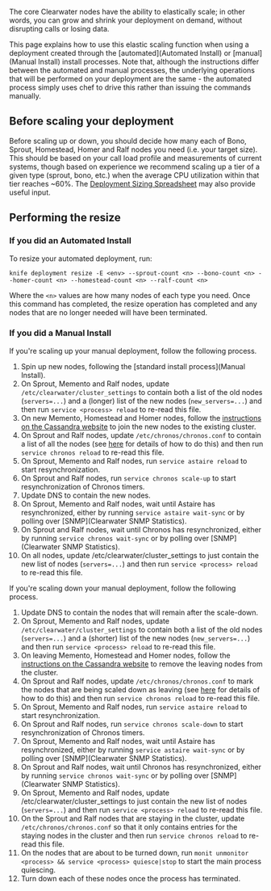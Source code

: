 The core Clearwater nodes have the ability to elastically scale; in other words, you can grow and shrink your deployment on demand, without disrupting calls or losing data.

This page explains how to use this elastic scaling function when using a deployment created through the [automated](Automated Install) or [manual](Manual Install) install processes.  Note that, although the instructions differ between the automated and manual processes, the underlying operations that will be performed on your deployment are the same - the automated process simply uses chef to drive this rather than issuing the commands manually.

## Before scaling your deployment

Before scaling up or down, you should decide how many each of Bono, Sprout, Homestead, Homer and Ralf nodes you need (i.e. your target size). This should be based on your call load profile and measurements of current systems, though based on experience we recommend scaling up a tier of a given type (sprout, bono, etc.) when the average CPU utilization within that tier reaches ~60%. The [Deployment Sizing Spreadsheet](http://www.projectclearwater.org/technical/clearwater-performance/) may also provide useful input.

## Performing the resize

### If you did an Automated Install

To resize your automated deployment, run:

    knife deployment resize -E <env> --sprout-count <n> --bono-count <n> --homer-count <n> --homestead-count <n> --ralf-count <n>

Where the `<n>` values are how many nodes of each type you need.  Once this command has completed, the resize operation has completed and any nodes that are no longer needed will have been terminated.

### If you did a Manual Install

If you're scaling up your manual deployment, follow the following process.

1.  Spin up new nodes, following the [standard install process](Manual Install).
2.  On Sprout, Memento and Ralf nodes, update `/etc/clearwater/cluster_settings` to contain both a list of the old nodes (`servers=...`) and a (longer) list of the new nodes (`new_servers=...`) and then run `service <process> reload` to re-read this file.
3.  On new Memento, Homestead and Homer nodes, follow the [instructions on the Cassandra website](http://www.datastax.com/documentation/cassandra/1.2/cassandra/operations/ops_add_node_to_cluster_t.html) to join the new nodes to the existing cluster.
4.  On Sprout and Ralf nodes, update `/etc/chronos/chronos.conf` to contain a list of all the nodes (see [here](https://github.com/Metaswitch/chronos/blob/dev/doc/clustering.md) for details of how to do this) and then run `service chronos reload` to re-read this file.
5.  On Sprout, Memento and Ralf nodes, run `service astaire reload` to start resynchronization.
6.  On Sprout and Ralf nodes, run `service chronos scale-up` to start resynchronization of Chronos timers.
7.  Update DNS to contain the new nodes.
8.  On Sprout, Memento and Ralf nodes, wait until Astaire has resynchronized, either by running `service astaire wait-sync` or by polling over [SNMP](Clearwater SNMP Statistics).
9.  On Sprout and Ralf nodes, wait until Chronos has resynchronized, either by running `service chronos wait-sync` or by polling over [SNMP](Clearwater SNMP Statistics).
10.  On all nodes, update /etc/clearwater/cluster_settings to just contain the new list of nodes (`servers=...`) and then run `service <process> reload` to re-read this file.

If you're scaling down your manual deployment, follow the following process.

1.  Update DNS to contain the nodes that will remain after the scale-down.
2.  On Sprout, Memento and Ralf nodes, update `/etc/clearwater/cluster_settings` to contain both a list of the old nodes (`servers=...`) and a (shorter) list of the new nodes (`new_servers=...`) and then run `service <process> reload` to re-read this file.
3.  On leaving Memento, Homestead and Homer nodes, follow the [instructions on the Cassandra website](http://www.datastax.com/documentation/cassandra/1.2/cassandra/operations/ops_remove_node_t.html) to remove the leaving nodes from the cluster.
4.  On Sprout and Ralf nodes, update `/etc/chronos/chronos.conf` to mark the nodes that are being scaled down as leaving (see [here](https://github.com/Metaswitch/chronos/blob/dev/doc/clustering.md) for details of how to do this) and then run `service chronos reload` to re-read this file.
5.  On Sprout, Memento and Ralf nodes, run `service astaire reload` to start resynchronization.
6.  On Sprout and Ralf nodes, run `service chronos scale-down` to start resynchronization of Chronos timers.
7.  On Sprout, Memento and Ralf nodes, wait until Astaire has resynchronized, either by running `service astaire wait-sync` or by polling over [SNMP](Clearwater SNMP Statistics).
8.  On Sprout and Ralf nodes, wait until Chronos has resynchronized, either by running `service chronos wait-sync` or by polling over [SNMP](Clearwater SNMP Statistics).
9.  On Sprout, Memento and Ralf nodes, update /etc/clearwater/cluster_settings to just contain the new list of nodes (`servers=...`) and then run `service <process> reload` to re-read this file.
10.  On the Sprout and Ralf nodes that are staying in the cluster, update `/etc/chronos/chronos.conf` so that it only contains entries for the staying nodes in the cluster and then run `service chronos reload` to re-read this file.
11.  On the nodes that are about to be turned down, run `monit unmonitor <process> && service <process> quiesce|stop` to start the main process quiescing.
12.  Turn down each of these nodes once the process has terminated.
